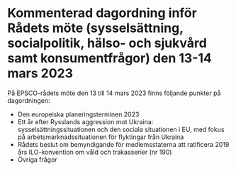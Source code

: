# Kommenterad dagordning inför Rådets möte (sysselsättning, socialpolitik, hälso- och sjukvård samt konsumentfrågor) den 13-14 mars 2023

På EPSCO\-rådets möte den 13 till 14 mars 2023 finns följande punkter på dagordningen:

* Den europeiska planeringsterminen 2023
* Ett år efter Rysslands aggression mot Ukraina: sysselsättningssituationen och den sociala situationen i EU, med fokus på arbetsmarknadssituationen för flyktingar från Ukraina
* Rådets beslut om bemyndigande för medlemsstaterna att ratificera 2019 års ILO\-konvention om våld och trakasserier (nr 190\)
* Övriga frågor

